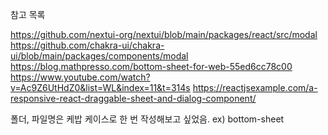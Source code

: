 참고 목록

https://github.com/nextui-org/nextui/blob/main/packages/react/src/modal
https://github.com/chakra-ui/chakra-ui/blob/main/packages/components/modal
https://blog.mathpresso.com/bottom-sheet-for-web-55ed6cc78c00
https://www.youtube.com/watch?v=Ac9Z6UtHdZ0&list=WL&index=11&t=314s
https://reactjsexample.com/a-responsive-react-draggable-sheet-and-dialog-component/

폴더, 파일명은 케밥 케이스로 한 번 작성해보고 싶었음. ex) bottom-sheet
